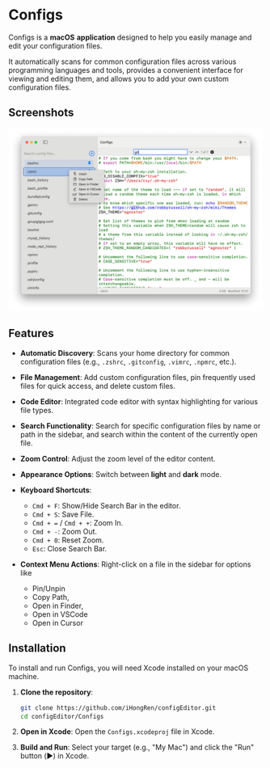 # Configs

Configs is a **macOS** **application** designed to help you easily manage and edit your configuration files.

 It automatically scans for common configuration files across various programming languages and tools, provides a convenient interface for viewing and editing them, and allows you to add your own custom configuration files.

## Screenshots

![](./screenshots/light.png)

## Features

* **Automatic Discovery**: Scans your home directory for common configuration files (e.g., `.zshrc`, `.gitconfig`, `.vimrc`, `.npmrc`, etc.).

* **File Management**: Add custom configuration files, pin frequently used files for quick access, and delete custom files.

* **Code Editor**: Integrated code editor with syntax highlighting for various file types.

* **Search Functionality**: Search for specific configuration files by name or path in the sidebar, and search within the content of the currently open file.

* **Zoom Control**: Adjust the zoom level of the editor content.

* **Appearance Options**: Switch between **light** and **dark** mode.

*   **Keyboard Shortcuts**:
    *   `Cmd + F`: Show/Hide Search Bar in the editor.
    *   `Cmd + S`: Save File.
    *   `Cmd + =` / `Cmd + +`: Zoom In.
    *   `Cmd + -`: Zoom Out.
    *   `Cmd + 0`: Reset Zoom.
    *   `Esc`: Close Search Bar.
    
* **Context Menu Actions**: Right-click on a file in the sidebar for options like 

    * Pin/Unpin 
    * Copy Path,
    * Open in Finder,
    * Open in VSCode
    * Open in Cursor

## Installation

To install and run Configs, you will need Xcode installed on your macOS machine.

1.  **Clone the repository**:
    ```bash
    git clone https://github.com/iHongRen/configEditor.git
    cd configEditor/Configs
    ```

2.  **Open in Xcode**:
    Open the `Configs.xcodeproj` file in Xcode.

3.  **Build and Run**:
    Select your target (e.g., "My Mac") and click the "Run" button (▶️) in Xcode.


